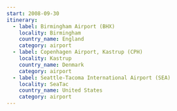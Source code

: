 ```yaml
---
start: 2008-09-30
itinerary:
  - label: Birmingham Airport (BHX)
    locality: Birmingham
    country_name: England
    category: airport
  - label: Copenhagen Airport, Kastrup (CPH)
    locality: Kastrup
    country_name: Denmark
    category: airport
  - label: Seattle-Tacoma International Airport (SEA)
    locality: SeaTac
    country_name: United States
    category: airport
---
```

